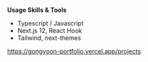 **Usage Skills & Tools**

- Typescript / Javascript
- Next.js 12, React Hook
- Tailwind, next-themes

https://gongyoon-portfolio.vercel.app/projects
